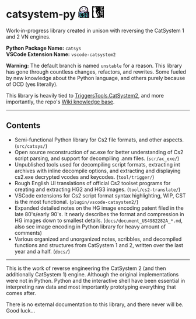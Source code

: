 # catsystem-py ![](docs/img/cs2/icon-manju-cheeky-top-computer-cs2-bottom--edit-red-blush.png)  ![](docs/img/cs2/icon-cs1-yui_taiken_dl.png)

<!--
![](docs/img/cs2/icon-manju-happy--edit-noleaf-fix--32x32px.png)
![](docs/img/cs2/icon-manju-cheeky-top-computer-cs2-bottom--edit-red-blush.png)
![](docs/img/cs2/icon-cs1-yui_taiken_dl.png)
-->

Work-in-progress library created in unison with reversing the CatSystem 1 and 2 VN engines.

**Python Package Name:** `catsys`<br>
**VSCode Extension Name:** `vscode-catsystem2`

**Warning:** The default branch is named `unstable` for a reason. This library has gone through countless changes, refactors, and rewrites. Some fueled by new knowledge about the Python language, and others purely because of OCD (yes literally).


This library is heavily tied to [TriggersTools.CatSystem2](https://github.com/trigger-segfault/TriggersTools.CatSystem2), and more importantly, the repo's [Wiki knowledge base](https://github.com/trigger-segfault/TriggersTools.CatSystem2/wiki).

***

## Contents

* Semi-functional Python library for Cs2 file formats, and other aspects. (`src/catsys/`)
* Open source reconstruction of ac.exe for better understanding of Cs2 script parsing, and support for decompiling .anm files. (`scr/ac_exe/`)
* Unpublished tools used for decompiling script formats, extracting int archives with inline decompile options, and extracting and displaying cs2.exe decrypted vcodes and keycodes. (`tool/trigger/`)
* Rough English UI translations of official Cs2 toolset programs for creating and extracting HG2 and HG3 images. (`tool/cs2-translate/`)
* VSCode extensions for Cs2 script format syntax highlighting, WIP, CST is the most functional. (`plugin/vscode-catsystem2/`)
* Expanded detailed notes on the HG image encoding patent filed in the late 80's/early 90's. It nearly describes the format and compression in HG images down to smallest details. (`docs/document_US4982282A_*.md`, also see image encoding in Python library for heavy amount of comments)
* Various organized and unorganized notes, scribbles, and decompiled functions and structures from CatSystem 1 and 2, written over the last year and a half. (`docs/`)


***

This is the work of reverse engineering the CatSystem 2 (and then additionally CatSystem 1) engine. Although the original implementations were not in Python. Python and the interactive shell have been essential in interpreting raw data and most importantly prototyping everything that comes after.

There is no external documentation to this library, and there never will be. Good luck...
